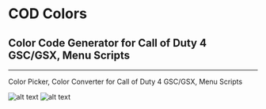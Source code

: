 # COD Colors

## Color Code Generator for Call of Duty 4 GSC/GSX, Menu Scripts

-------------------------------------------------------------

Color Picker, Color Converter for Call of Duty 4 GSC/GSX, Menu Scripts

<!--
    It's probably easier just to define references to any screenshots at the top of the file

    NOTE: All image URLs MUST be full paths and use https
-->
[color-picker]: https://github.com/tharindudj/cod-colors/blob/main/images/cod-colors.png?raw=true "Color Picker for Call of Duty 4 Scripts"
[color-converter]: https://github.com/tharindudj/cod-colors/blob/main/images/cod-colors2.png?raw=true "RGB/Hex to Cod Color Converter"

![alt text][color-picker]
![alt text][color-converter]

